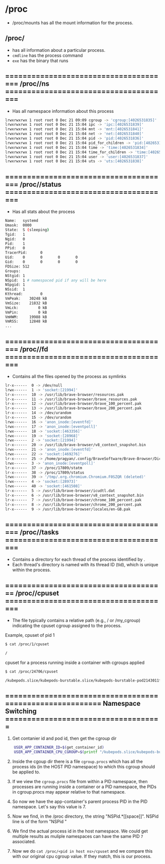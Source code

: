# /proc

- /proc/mounts has all the mount information for the process.

## /proc/<pid>  

- has all information about a particular process.
- `cmdline` has the process command
- `exe` has the binary that runs

## ====================================== /proc/<pid>/ns ======================================

- Has all namespace information about this process

```bash
lrwxrwxrwx 1 root root 0 Dec 21 09:09 cgroup -> 'cgroup:[4026531835]'
lrwxrwxrwx 1 root root 0 Dec 21 15:04 ipc -> 'ipc:[4026531839]'
lrwxrwxrwx 1 root root 0 Dec 21 15:04 mnt -> 'mnt:[4026531841]'
lrwxrwxrwx 1 root root 0 Dec 21 15:04 net -> 'net:[4026531840]'
lrwxrwxrwx 1 root root 0 Dec 21 15:04 pid -> 'pid:[4026531836]'
lrwxrwxrwx 1 root root 0 Dec 21 15:04 pid_for_children -> 'pid:[4026531836]'
lrwxrwxrwx 1 root root 0 Dec 21 15:04 time -> 'time:[4026531834]'
lrwxrwxrwx 1 root root 0 Dec 21 15:04 time_for_children -> 'time:[4026531834]'
lrwxrwxrwx 1 root root 0 Dec 21 15:04 user -> 'user:[4026531837]'
lrwxrwxrwx 1 root root 0 Dec 21 15:04 uts -> 'uts:[4026531838]'
```


## ====================================== /proc/<pid>/status  ======================================

- Has all stats about the process

```bash
Name:   systemd
Umask:  0000
State:  S (sleeping)
Tgid:   1
Ngid:   0
Pid:    1
PPid:   0
TracerPid:      0
Uid:    0       0       0       0
Gid:    0       0       0       0
FDSize: 512
Groups:  
NStgid: 1
NSpid:  1 # namespaced pid if any will be here
NSpgid: 1
NSsid:  1
Kthread:        0
VmPeak:    30248 kB
VmSize:    21832 kB
VmLck:         0 kB
VmPin:         0 kB
VmHWM:     19988 kB
VmRSS:     12848 kB
...
```

## ====================================== /proc/<pid>/fd ======================================

- Contains all the files opened by the process as symlinks

```bash
lr-x------  0 -> /dev/null
lrwx------  1 -> 'socket:[21994]'
lr-x------  10 -> /usr/lib/brave-browser/resources.pak
lr-x------  11 -> /usr/lib/brave-browser/brave_resources.pak
lr-x------  12 -> /usr/lib/brave-browser/brave_100_percent.pak
lr-x------  13 -> /usr/lib/brave-browser/brave_200_percent.pak
lr-x------  14 -> /dev/urandom
lr-x------  15 -> /dev/urandom
lrwx------  16 -> 'anon_inode:[eventfd]'
lrwx------  17 -> 'anon_inode:[eventpoll]'
lrwx------  18 -> 'socket:[463356]'
lrwx------  19 -> 'socket:[28968]'
lrwx------  2 -> 'socket:[21994]'
lr-x------  20 -> /usr/lib/brave-browser/v8_context_snapshot.bin
lrwx------  21 -> 'anon_inode:[eventfd]'
lrwx------  22 -> 'socket:[469276]'
lr-x------  25 -> /home/pragyan/.config/BraveSoftware/Brave-Browser/Dictionaries/en-GB-10-1.bdic
lrwx------  3 -> 'anon_inode:[eventpoll]'
lr-x------  37 -> /proc/17809/statm
lr-x------  38 -> /proc/17809/status
lrwx------  39 -> '/tmp/.org.chromium.Chromium.F0SZQR (deleted)'
lrwx------  4 -> 'socket:[28973]'
lrwx------  40 -> 'socket:[461508]'
lr-x------  5 -> /usr/lib/brave-browser/icudtl.dat
lr-x------  6 -> /usr/lib/brave-browser/v8_context_snapshot.bin
lr-x------  7 -> /usr/lib/brave-browser/chrome_100_percent.pak
lr-x------  8 -> /usr/lib/brave-browser/chrome_200_percent.pak
lr-x------  9 -> /usr/lib/brave-browser/locales/en-GB.pak
```

## ====================================== /proc/<pid>/tasks ======================================

- Contains a directory for each thread of the process identified by <pid>. 
- Each thread's directory is named with its thread ID (tid), which is unique within the process.

## ===================================== /proc/<pid>/cpuset ======================================

- The file typically contains a relative path (e.g., / or /my_cgroup) indicating the cpuset cgroup assigned to the process.

Example, cpuset of pid 1

```bash
$ cat /proc/1/cpuset

/
```

cpuset for a process running inside a container with cgroups applied

```bash
$ cat /proc/24706/cpuset

/kubepods.slice/kubepods-burstable.slice/kubepods-burstable-pod2143011f_695c_49ef_a0ec_1ed4a02bec7a.slice/cri-containerd-2407514d0db7fafa2cda0bb5e2a428917acab96b66f64b5ce30c397ba956ac53.scope
```

## ========================================================= Namespace Switching ====================================

1. Get contanier id and pod id, then get the cgroup dir

```bash
    USER_APP_CONTAINER_ID=$(get_container_id) 
    USER_APP_CONTAINER_CPU_CGROUP=$(printf "/kubepods.slice/kubepods-burstable.slice/kubepods-burstable-pod%s.slice/cri-containerd-%s.scope" "$POD_UID" "$USER_APP_CONTAINER_ID") 
```

2. Inside the cgoup dir there is a file `cgroup.procs` which has all the process ids (in the HOST PID namespace) to which this cgroup should be applied to.
3. If we view the `cgroup.procs` file from within a PID namespace, then processes are running inside a container or a PID namespace, 
the PIDs in cgroup.procs may appear relative to that namespace.

4. So now we have the app-container's parent process PID in the PID namespace. Let's say this value is 7.

5. Now we find, in the /proc directory, the string "NSPid.*[[space]]". NSPid line is of the form "NSPid <PID in host PID ns> <PID in another PID ns>"

6. We find the actual process id in the host namespace. We could get multiple results as muliple namespaces can have the same PID `7` associated. 

7. Now we do `cat /proc/<pid in host ns>/cpuset` and we compare this with our original cpu cgroup value. If they match, this is our process.



